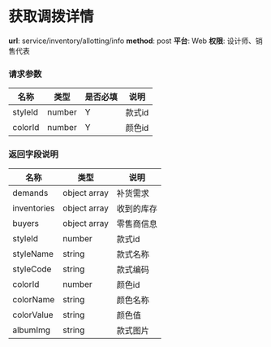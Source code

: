 获取调拨详情
=======

**url**: service/inventory/allotting/info
**method**: post
**平台**: Web
**权限**: 设计师、销售代表


### 请求参数

|   名称  |  类型  | 是否必填 |  说明  |
|---------|--------|----------|--------|
| styleId | number | Y        | 款式id |
| colorId | number | Y        | 颜色id |

### 返回字段说明

|     名称    |     类型     |    说明    |
|-------------|--------------|------------|
| demands     | object array | 补货需求   |
| inventories | object array | 收到的库存 |
| buyers      | object array | 零售商信息 |
| styleId     | number       | 款式id     |
| styleName   | string       | 款式名称   |
| styleCode   | string       | 款式编码   |
| colorId     | number       | 颜色id     |
| colorName   | string       | 颜色名称   |
| colorValue  | string       | 颜色值     |
| albumImg    | string       | 款式图片   |

#### demands字段说明

|    名称   |  类型  |          说明          |
|-----------|--------|------------------------|
| sizeId    | number | 尺码id                 |
| sizeName  | string | 尺码名称               |
| amount    | number | 件数                   |
| created   | number | 提交时间               |
| buyerId   | number | 买家id                 |
| buyerLogo | string | 买家logo地址           |
| buyerName | string | 买家名称               |
| status    | number | 状态 1 已解决;0 未解决 |
| id        | number | 记录id                 |

#### inventories字段说明

|    名称   |  类型  |          说明          |
|-----------|--------|------------------------|
| sizeId    | number | 尺码id                 |
| sizeName  | string | 尺码名称               |
| amount    | number | 件数                   |
| created   | number | 提交时间               |
| buyerId   | number | 买家id                 |
| buyerLogo | string | 买家logo地址           |
| buyerName | string | 买家名称               |
| status    | number | 状态 1 已解决;0 未解决 |
| id        | number | 记录id                 |

#### buyers字段说明

|    名称    |     类型     |       说明       |
|------------|--------------|------------------|
| buyerId    | number       | 买家id           |
| buyerLogo  | string       | 买家logo地址     |
| buyerName  | string       | 买家名称         |
| orderCodes | string array | 该买家的订单列表 |
| address    | string       | 地址             |
| mail       | string       | 邮箱             |
| wechatNo   | string       | 微信             |
| webUrl     | string       | 网址             |
  
#### 返回值示例

```json
{
  "data": {
    "buyers": [
      {
        "address": "广东 江门",
        "buyerId": 71,
        "buyerLogo": "http://source.yunejian.com/ufile/20160712/62bfe4c76382412b8b1ac6ad0073808c",
        "buyerName": "海燕集团",
        "mail": "hy_wang0826@163.com",
        "orderCodes": [
          "1148161497348",
          "1148171598472"
        ],
        "webUrl": "www.baidu.com",
        "wechatNo": "695810552"
      },
      {
        "address": "福建省 福州市",
        "buyerId": 89,
        "buyerLogo": "http://source.yunejian.com/ufile/20160421/ada186392be747f1a3e8894c7c1bcd82",
        "buyerName": "草鱼buyer",
        "mail": "caoyubetty@gmail.com",
        "orderCodes": [
          "1148048605726",
          "1148068417528",
          "1148098702690"
        ],
        "webUrl": "www.fish.com",
        "wechatNo": "angelababy"
      },
      {
        "address": "内蒙古 包头市",
        "buyerId": 132,
        "buyerLogo": "http://source.yunejian.com/ufile/20160523/a22ad9e162d748a0bd70c041fa0f03d4",
        "buyerName": "买手",
        "mail": "309216506@qq.com",
        "orderCodes": [
          "1148101163825"
        ],
        "webUrl": "",
        "wechatNo": ""
      },
      {
        "address": "上海市 上海市",
        "buyerId": 173,
        "buyerLogo": "http://source.yunejian.com/ufile/20160712/430f46252f9b459d9c0483b909cdcef5",
        "buyerName": "陈",
        "mail": "red0_0sky@sina.com",
        "orderCodes": [
          "1148028725382",
          "1148035479528",
          "1148075883833",
          "1148096757784",
          "1148191599620"
        ],
        "webUrl": "",
        "wechatNo": ""
      }
    ],
    "demands": [],
    "inventories": []
  },
  "message": "成功",
  "status": 100
}
```